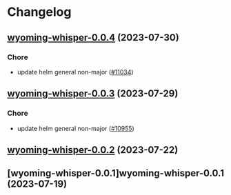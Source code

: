 # Changelog



## [wyoming-whisper-0.0.4](https://github.com/truecharts/charts/compare/wyoming-whisper-0.0.3...wyoming-whisper-0.0.4) (2023-07-30)

### Chore

- update helm general non-major ([#11034](https://github.com/truecharts/charts/issues/11034))
  
  


## [wyoming-whisper-0.0.3](https://github.com/truecharts/charts/compare/wyoming-whisper-0.0.2...wyoming-whisper-0.0.3) (2023-07-29)

### Chore

- update helm general non-major ([#10955](https://github.com/truecharts/charts/issues/10955))
  
  


## [wyoming-whisper-0.0.2](https://github.com/truecharts/charts/compare/wyoming-whisper-0.0.1...wyoming-whisper-0.0.2) (2023-07-22)




## [wyoming-whisper-0.0.1]wyoming-whisper-0.0.1 (2023-07-19)

